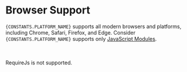 # Browser Support

`{CONSTANTS.PLATFORM_NAME}` supports all modern browsers and platforms, including Chrome, Safari, Firefox, and Edge. Consider `{CONSTANTS.PLATFORM_NAME}` supports only [JavaScript Modules](https://developer.mozilla.org/en-US/docs/Web/JavaScript/Guide/Modules).

<br/>

<Browsers version />

<br/>

<Alert type="error">
    RequireJs is not supported.
</Alert>
